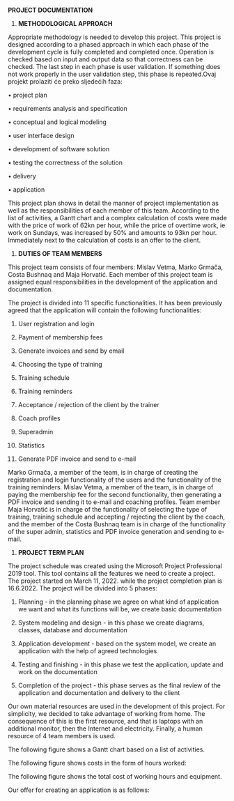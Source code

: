 **PROJECT DOCUMENTATION**

1. **METHODOLOGICAL APPROACH**

Appropriate methodology is needed to develop this project. This project is designed according to a phased approach in which each phase of the development cycle is fully completed and completed once. Operation is checked based on input and output data so that correctness can be checked. The last step in each phase is user validation. If something does not work properly in the user validation step, this phase is repeated.Ovaj projekt prolaziti će preko sljedećih faza:

• project plan

• requirements analysis and specification

• conceptual and logical modeling

• user interface design

• development of software solution

• testing the correctness of the solution

• delivery

• application

This project plan shows in detail the manner of project implementation as well as the responsibilities of each member of this team. According to the list of activities, a Gantt chart and a complex calculation of costs were made with the price of work of 62kn per hour, while the price of overtime work, ie work on Sundays, was increased by 50% and amounts to 93kn per hour. Immediately next to the calculation of costs is an offer to the client.

1. **DUTIES OF TEAM MEMBERS**

This project team consists of four members: Mislav Vetma, Marko Grmača, Costa Bushnaq and Maja Horvatić. Each member of this project team is assigned equal responsibilities in the development of the application and documentation.

The project is divided into 11 specific functionalities. It has been previously agreed that the application will contain the following functionalities:

1. User registration and login

2. Payment of membership fees

3. Generate invoices and send by email

4. Choosing the type of training

5. Training schedule

6. Training reminders

7. Acceptance / rejection of the client by the trainer

8. Coach profiles

9. Superadmin

10. Statistics

11. Generate PDF invoice and send to e-mail

Marko Grmača, a member of the team, is in charge of creating the registration and login functionality of the users and the functionality of the training reminders. Mislav Vetma, a member of the team, is in charge of paying the membership fee for the second functionality, then generating a PDF invoice and sending it to e-mail and coaching profiles. Team member Maja Horvatić is in charge of the functionality of selecting the type of training, training schedule and accepting / rejecting the client by the coach, and the member of the Costa Bushnaq team is in charge of the functionality of the super admin, statistics and PDF invoice generation and sending to e-mail.

1. **PROJECT TERM PLAN**

The project schedule was created using the Microsoft Project Professional 2019 tool. This tool contains all the features we need to create a project. The project started on March 11, 2022. while the project completion plan is 16.6.2022. The project will be divided into 5 phases:

1. Planning - in the planning phase we agree on what kind of application we want and what its functions will be, we create basic documentation

2. System modeling and design - in this phase we create diagrams, classes, database and documentation

3. Application development - based on the system model, we create an application with the help of agreed technologies

4. Testing and finishing - in this phase we test the application, update and work on the documentation

5. Completion of the project - this phase serves as the final review of the application and documentation and delivery to the client

Our own material resources are used in the development of this project. For simplicity, we decided to take advantage of working from home. The consequence of this is the first resource, and that is laptops with an additional monitor, then the Internet and electricity. Finally, a human resource of 4 team members is used.

The following figure shows a Gantt chart based on a list of activities.

The following figure shows costs in the form of hours worked:

The following figure shows the total cost of working hours and equipment.

Our offer for creating an application is as follows:
